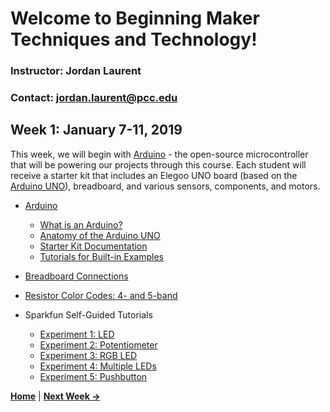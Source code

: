 # Welcome to Beginning Maker Techniques and Technology!

### Instructor: Jordan Laurent 
### Contact: <jordan.laurent@pcc.edu>

## Week 1: January 7-11, 2019

This week, we will begin with [Arduino](https://www.arduino.cc/) - the open-source microcontroller that will be powering our projects through this course. Each student will receive a starter kit that includes an Elegoo UNO board (based on the [Arduino UNO](https://www.arduino.cc/en/Guide/ArduinoUno)), breadboard, and various sensors, components, and motors.

* [Arduino](https://www.arduino.cc/)
  * [What is an Arduino?](https://learn.sparkfun.com/tutorials/what-is-an-arduino)
  * [Anatomy of the Arduino UNO](https://github.com/jlaurentpdx/beginning-maker-tech/blob/gh-pages/ELEGOO_outlinev1.png?raw=true)
  * [Starter Kit Documentation](https://drive.google.com/open?id=1dFretZhmzl1jESqOIuLNfyv2Ab68hk5N)
  * [Tutorials for Built-in Examples](https://www.arduino.cc/en/Tutorial/BuiltInExamples)
* [Breadboard Connections](http://brunswickhackerspace.com/wp-content/uploads/2016/10/breadboard.png)
* [Resistor Color Codes: 4- and 5-band](https://www.build-electronic-circuits.com/wp-content/uploads/2016/07/resistor-color-codes.jpg)

* Sparkfun Self-Guided Tutorials
  * [Experiment 1: LED](https://learn.sparkfun.com/tutorials/sik-experiment-guide-for-arduino---v32/experiment-1-blinking-an-led)
  * [Experiment 2: Potentiometer](https://learn.sparkfun.com/tutorials/sik-experiment-guide-for-arduino---v32/experiment-2-reading-a-potentiometer)
  * [Experiment 3: RGB LED](https://learn.sparkfun.com/tutorials/sik-experiment-guide-for-arduino---v32/experiment-3-driving-an-rgb-led)
  * [Experiment 4: Multiple LEDs](https://learn.sparkfun.com/tutorials/sik-experiment-guide-for-arduino---v32/experiment-4-driving-multiple-leds)
  * [Experiment 5: Pushbutton](https://learn.sparkfun.com/tutorials/sik-experiment-guide-for-arduino---v32/experiment-5-push-buttons)

**[Home](https://jlaurentpdx.github.io/beginning-maker-tech/)** | **[Next Week &rarr;](https://jlaurentpdx.github.io/beginning-maker-tech/week2)**
